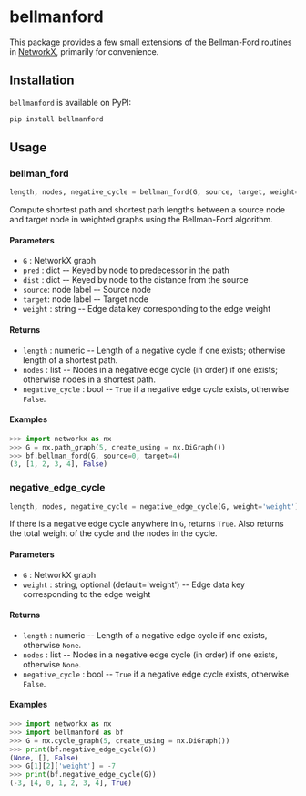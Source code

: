 # bellmanford

This package provides a few small extensions of the Bellman-Ford routines in [NetworkX](https://networkx.github.io), primarily for convenience.

## Installation

`bellmanford` is available on PyPI:

```bash
pip install bellmanford
```

## Usage

### bellman_ford

```python
length, nodes, negative_cycle = bellman_ford(G, source, target, weight='weight')
```

Compute shortest path and shortest path lengths between a source node and target node in weighted graphs using the Bellman-Ford algorithm.

#### Parameters
* `G` : NetworkX graph
* `pred` : dict -- Keyed by node to predecessor in the path
* `dist` : dict -- Keyed by node to the distance from the source
* `source`: node label -- Source node
* `target`: node label -- Target node
* `weight` : string -- Edge data key corresponding to the edge weight

#### Returns
* `length` : numeric -- Length of a negative cycle if one exists; otherwise length of a shortest path.
* `nodes` : list -- Nodes in a negative edge cycle (in order) if one exists; otherwise nodes in a shortest path.
* `negative_cycle` : bool -- `True` if a negative edge cycle exists, otherwise `False`.

#### Examples
```python
>>> import networkx as nx
>>> G = nx.path_graph(5, create_using = nx.DiGraph())
>>> bf.bellman_ford(G, source=0, target=4)
(3, [1, 2, 3, 4], False)
```

### negative_edge_cycle

```python
length, nodes, negative_cycle = negative_edge_cycle(G, weight='weight')
```

If there is a negative edge cycle anywhere in `G`, returns `True`. Also returns the total weight of the cycle and the nodes in the cycle.

#### Parameters
* `G` : NetworkX graph
* `weight` : string, optional (default='weight') -- Edge data key corresponding to the edge weight

#### Returns
* `length` : numeric -- Length of a negative edge cycle if one exists, otherwise `None`.
* `nodes` : list -- Nodes in a negative edge cycle (in order) if one exists, otherwise `None`.
* `negative_cycle` : bool -- `True` if a negative edge cycle exists, otherwise `False`.

#### Examples

```python
>>> import networkx as nx
>>> import bellmanford as bf
>>> G = nx.cycle_graph(5, create_using = nx.DiGraph())
>>> print(bf.negative_edge_cycle(G))
(None, [], False)
>>> G[1][2]['weight'] = -7
>>> print(bf.negative_edge_cycle(G))
(-3, [4, 0, 1, 2, 3, 4], True)
```
